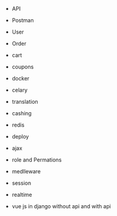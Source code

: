 - API    
- Postman

- User

- Order
- cart
- coupons

- docker
- celary

- translation


- cashing
- redis
- deploy
- ajax


- role and Permations
- medlleware
- session 
- realtime


- vue js in django without api and with api 